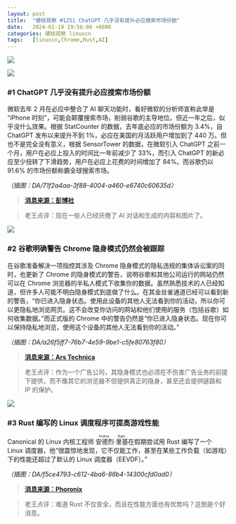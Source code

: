 ```yaml
---
layout: post
title:	"硬核观察 #1251 ChatGPT 几乎没有提升必应搜索市场份额"
date:	2024-01-19 19:56:00 +0800 
categories:	硬核观察 linuxcn 
tags:	[linuxcn,Chrome,Rust,AI]
---
```



![](/Asserts/Images//attachment/album/202401/19/212630qr3pl39qzac3z6p3.jpg)


![](/Asserts/Images//attachment/album/202401/19/195535hggjlge65i5ieg57.png)


### #1 ChatGPT 几乎没有提升必应搜索市场份额


微软去年 2 月在必应中整合了 AI 聊天功能时，看好微软的分析师宣称此举是 “iPhone 时刻”，可能会颠覆搜索市场，削弱谷歌的主导地位。但近一年之后，似乎没什么效果。根据 StatCounter 的数据，去年底必应的市场份额为 3.4%，自 ChatGPT 发布以来提升不到 1%，必应在美国的月活跃用户增加到了 440 万。但也不是完全没有意义，根据 SensorTower 的数据，在微软引入 ChatGPT 之前一个月，用户在必应上投入的时间比一年前减少了 33%，而引入 ChatGPT 的新必应至少扭转了下滑趋势，用户在必应上花费的时间增加了 84%。而谷歌仍以 91.6% 的市场份额称霸全球搜索市场。


*（插图：DA/71f2a4aa-3f88-4004-a460-e6740c60635d）*



> 
> **[消息来源：彭博社](https://www.bloomberg.com/news/articles/2024-01-18/microsoft-s-bing-market-share-barely-budged-after-adding-chatgpt)**
> 
> 
> 



> 
> 老王点评：现在一些人已经厌倦了 AI 对话和生成的内容和图片了。
> 
> 
> 


![](/Asserts/Images//attachment/album/202401/19/195607s1vv1krwh9iyetlw.png)


### #2 谷歌明确警告 Chrome 隐身模式仍然会被跟踪


在谷歌准备解决一项指控其涉及 Chrome 隐身模式的隐私违规的集体诉讼案的同时，也更新了 Chrome 的隐身模式的警告，说明谷歌和其他公司运行的网站仍然可以在 Chrome 浏览器的半私人模式下收集你的数据。虽然熟悉技术的人已经知道，但许多人可能不明白隐身模式到底做了什么。在其金丝雀通道已经可以看到新的警告，“你已进入隐身状态。使用此设备的其他人无法看到你的活动，所以你可以更隐私地浏览网页。这不会改变你访问的网站和他们使用的服务（包括谷歌）如何收集数据。”而正式版的 Chrome 中的警告仍然是“你已进入隐身状态。现在你可以保持隐私地浏览，使用这个设备的其他人无法看到你的活动。”


*（插图：DA/a26f5ff7-76b7-4e59-9be1-c5fe80763f80）*



> 
> **[消息来源：Ars Technica](https://arstechnica.com/tech-policy/2024/01/chrome-updates-incognito-warning-to-admit-google-tracks-users-in-private-mode/)**
> 
> 
> 



> 
> 老王点评：作为一个广告公司，其隐身模式也必须在不伤害广告业务的前提下提供，而不像其它的浏览器不但提供真正的隐身，甚至还会提供链路和 IP 的保护。
> 
> 
> 


![](/Asserts/Images//attachment/album/202401/19/195624xi97agi95i979gg7.png)


### #3 Rust 编写的 Linux 调度程序可提高游戏性能


Canonical 的 Linux 内核工程师 <ruby> 安德烈·里基 <rt>  Andrea Righi </rt></ruby> 在假期尝试用 Rust 编写了一个 Linux 调度器，他“很震惊地发现，它不仅能工作，甚至在某些工作负载（如游戏）下的性能还超过了默认的 Linux 调度器（EEVDF）。”


*（插图：DA/f5ce4793-c612-4ba6-86b4-14300cfd0ad0）*



> 
> **[消息来源：Phoronix](https://www.phoronix.com/news/Rust-Linux-Scheduler-Experiment)**
> 
> 
> 



> 
> 老王点评：难道 Rust 不仅安全，而且在性能方面也有优势吗？这倒是个好消息。
> 
> 
>
